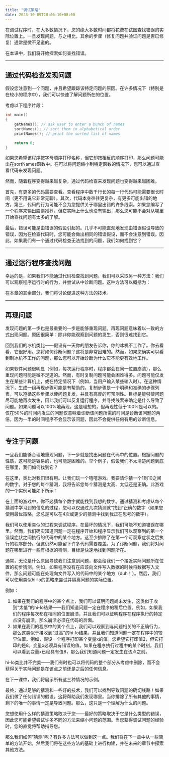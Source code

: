 ```yaml
---
title: "调试策略"
date: 2023-10-09T20:06:10+08:00
---
```


在调试程序时，在大多数情况下，您的绝大多数时间都将花费在试图查找错误的实际位置上。一旦发现问题，与之相比，其余的步骤（修复问题并验证问题是否已修复）通常是微不足道的。

在本课中，我们将开始探索如何查找错误。

***
## 通过代码检查发现问题

假设您注意到一个问题，并且希望跟踪该特定问题的原因。在许多情况下（特别是在较小的程序中），我们可以快速了解问题所在的位置。

考虑以下程序片段：

```C++
int main()
{
    getNames(); // ask user to enter a bunch of names
    sortNames(); // sort them in alphabetical order
    printNames(); // print the sorted list of names

    return 0;
}
```

如果您希望该程序按字母顺序打印名称，但它却按相反的顺序打印，那么问题可能出在sortNames函数中。在可以将问题缩小到特定函数的情况下，您可以通过查看代码来发现问题。

然而，随着程序变得越来越复杂，通过代码检查来发现问题也变得越来越困难。

首先，有更多的代码需要查看。查看程序中数千行长的每一行代码可能需要很长时间（更不用说它非常无聊）。其次，代码本身往往更复杂，有更多可能出错的地方。第三，代码的行为可能不会为您提供关于哪里出错的许多线索。如果您编写了一个程序来输出股票推荐，但它实际上什么也没有输出，那么您可能不会对从哪里开始查找问题有太多的了解。

最后，错误可能是由错误的假设引起的。几乎不可能直观地发现由错误假设导致的错误，因为在检查代码时，您可能会做出相同的错误假设，而不会注意到错误。因此，如果我们有一个通过代码检查无法找到的问题，我们如何找到它？

***
## 通过运行程序查找问题

幸运的是，如果我们不能通过代码检查找到问题，我们可以采取另一种方法：我们可以观察程序运行时的行为，并尝试从中诊断问题。这种方法可以概括为：

在本章的其余部分，我们将讨论促进这种方法的技术。

***
## 再现问题

发现问题的第一步也是最重要的一步是能够重现问题。再现问题意味着以一致的方式出现问题。原因很简单：除非你能观察到问题的发生，否则很难找到它。

回到我们的冰机类比——假设有一天你的朋友告诉你，你的冰机不工作了。你去看看，它很好用。您将如何诊断问题？这将是非常困难的。然而，如果您确实可以看到制冰机不工作的问题，那么您可以开始诊断为什么它不能更有效地工作。

如果软件问题很明显（例如，每次运行程序时，程序都会在同一位置崩溃），那么重现问题可能是微不足道的。然而，有时复制问题可能会困难得多。问题可能仅发生在某些计算机上，或在特定情况下（例如，当用户输入某些输入时）。在这种情况下，生成一组再现步骤可能是有帮助的。复制步骤是一个明确和准确的步骤列表，可以遵循这些步骤以使问题复发，并具有高度的可预测性。目标是能够使问题尽可能地再次发生，因此我们可以反复运行程序，并寻找线索来确定是什么导致了问题。如果问题可以100%地再现，这是理想的，但再现性低于100%是可以的。仅在50%的时间内发生的问题仅意味着诊断该问题所需的时间是诊断该问题的两倍，因为一半的时间程序不会显示该问题，因此不会提供任何有用的诊断信息。

***
## 专注于问题

一旦我们能够合理地重现问题，下一步就是找出问题在代码中的位置。根据问题的性质，这可能是容易的，也可能是困难的。举个例子，假设我们不太清楚问题到底在哪里，我们如何找到它？

在这里，类比对我们很有用。让我们玩一个嘻嘻游戏。我要请你猜一个1到10之间的数字。对于您的每个猜测，我将告诉您每个猜测是太高、太低还是正确。此游戏的一个实例可能如下所示：

在上面的游戏中，你不必猜每个数字就能找到我想的数字。通过猜测和考虑从每个猜测中学习到的信息的过程，您可以仅通过几次猜测就“找到”正确的数字（如果您使用最优策略，您总是可以在4次或更少的猜测中找到我正在思考的数字）。

我们可以使用类似的过程来调试程序。在最坏的情况下，我们可能不知道错误在哪里。然而，我们确实知道问题一定在程序开始和程序显示我们可以观察到的第一个错误症状之间执行的代码中的某个地方。这至少排除了在第一个可观察症状之后执行的程序部分。但这仍然可能留下许多代码需要覆盖。为了诊断问题，我们将对问题在哪里进行一些有根据的猜测，目标是快速地找到问题所在。

通常，无论是什么原因导致我们注意到问题，都会给我们一个接近实际问题所在位置的初步猜测。例如，如果程序没有在应该向文件写入数据的时候将数据写入文件，那么问题可能在处理向文件写入的代码中的某个地方（duh！）。然后，我们可以使用类似hi-lo的策略来尝试并隔离问题的实际位置。

例如：

1. 如果在我们的程序中的某个点上，我们可以证明问题尚未发生，这类似于收到“太低”的hi-lo结果——我们知道问题一定在程序的稍后位置。例如，如果我们的程序每次都在相同的位置崩溃，并且我们可以证明程序在程序执行的特定点没有崩溃，那么崩溃必须在代码的后面。
2. 如果在我们的程序中的某个点上，我们可以观察到与问题相关的不正确行为，那么这类似于接收到“过高”的hi-lo结果，并且我们知道问题一定在程序中的较早位置。例如，假设一个程序打印某个变量x的值。您希望它打印值2，但它打印的是8。变量x必须具有错误的值。如果在程序执行过程中的某个时刻，我们可以看到变量x已经具有值8，那么我们知道问题一定发生在该点之前。


hi-lo类比并不完美——我们有时也可以将代码的整个部分从考虑中删除，而不会获得关于实际问题是在该点之前还是之后的任何信息。

在下一课中，我们将展示所有这三种情况的示例。

最终，通过足够的猜测和一些好的技术，我们可以找到导致问题的确切线路！如果我们做了任何错误的假设，这将帮助我们发现哪里。当你排除了所有其他的事情，剩下的唯一的事情一定是导致问题。那么，这只是一个理解为什么的问题。

您想使用什么样的猜测策略取决于您——最好的策略取决于它是什么类型的错误，因此您可能希望尝试许多不同的方法来缩小问题的范围。当您获得调试问题的经验时，您的直觉将帮助指导您。

那么我们如何“猜测”呢？有许多方法可以做到这一点。我们将在下一章中从一些简单的方法开始，然后我们将在这些方法的基础上进行构建，并在未来的章节中探索其他方法。

